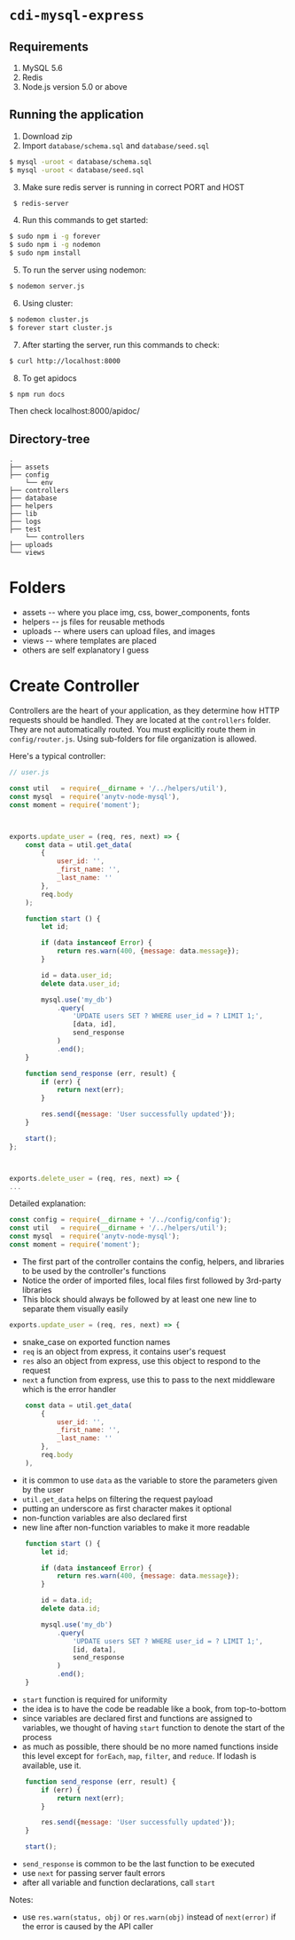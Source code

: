 # `cdi-mysql-express`

Requirements
-----
1. MySQL 5.6
2. Redis
3. Node.js version 5.0 or above

## Running the application
1. Download zip
2. Import `database/schema.sql` and `database/seed.sql`
  ```sh
  $ mysql -uroot < database/schema.sql
  $ mysql -uroot < database/seed.sql
  ```

3. Make sure redis server is running in correct PORT and HOST
 ```sh
  $ redis-server
  ```

4. Run this commands to get started:
  ```sh
  $ sudo npm i -g forever
  $ sudo npm i -g nodemon
  $ sudo npm install
  ```

5. To run the server using nodemon: 
  ```sh
  $ nodemon server.js
  ```

6. Using cluster:
  ```sh
  $ nodemon cluster.js
  $ forever start cluster.js
  ```

7. After starting the server, run this commands to check:
  ```sh
  $ curl http://localhost:8000
  ```
  
8. To get apidocs
  ```sh
  $ npm run docs
  ```
  Then check localhost:8000/apidoc/
  
 ## Directory-tree 
```
.
├── assets
├── config
    └── env
├── controllers
├── database
├── helpers
├── lib
├── logs
├── test
    └── controllers
├── uploads
└── views
```

# Folders
- assets -- where you place img, css, bower_components, fonts
- helpers -- js files for reusable methods
- uploads -- where users can upload files, and images
- views -- where templates are placed
- others are self explanatory I guess

# Create Controller
 Controllers are the heart of your application, as they determine how HTTP requests should be handled. They are located at the `controllers` folder. They are not automatically routed. You must explicitly route them in `config/router.js`. Using sub-folders for file organization is allowed.

Here's a typical controller:

```javascript
// user.js

const util   = require(__dirname + '/../helpers/util'),
const mysql  = require('anytv-node-mysql'),
const moment = require('moment');



exports.update_user = (req, res, next) => {
    const data = util.get_data(
        {
            user_id: '',
            _first_name: '',
            _last_name: ''
        },
        req.body
    );

    function start () {
        let id;

        if (data instanceof Error) {
            return res.warn(400, {message: data.message});
        }

        id = data.user_id;
        delete data.user_id;

        mysql.use('my_db')
            .query(
                'UPDATE users SET ? WHERE user_id = ? LIMIT 1;',
                [data, id],
                send_response
            )
            .end();
    }

    function send_response (err, result) {
        if (err) {
            return next(err);
        }

        res.send({message: 'User successfully updated'});
    }

    start();
};



exports.delete_user = (req, res, next) => {
...
```

Detailed explanation:

```javascript
const config = require(__dirname + '/../config/config');
const util   = require(__dirname + '/../helpers/util');
const mysql  = require('anytv-node-mysql');
const moment = require('moment');
```

- The first part of the controller contains the config, helpers, and libraries to be used by the controller's functions
- Notice the order of imported files, local files first followed by 3rd-party libraries
- This block should always be followed by at least one new line to separate them visually easily



```javascript
exports.update_user = (req, res, next) => {
```

- snake_case on exported function names
- `req` is an object from express, it contains user's request
- `res` also an object from express, use this object to respond to the request
- `next` a function from express, use this to pass to the next middleware which is the error handler


```javascript
    const data = util.get_data(
        {
            user_id: '',
            _first_name: '',
            _last_name: ''
        },
        req.body
    ),
```

- it is common to use `data` as the variable to store the parameters given by the user
- `util.get_data` helps on filtering the request payload
- putting an underscore as first character makes it optional
- non-function variables are also declared first
- new line after non-function variables to make it more readable

```javascript
    function start () {
        let id;

        if (data instanceof Error) {
            return res.warn(400, {message: data.message});
        }

        id = data.id;
        delete data.id;

        mysql.use('my_db')
            .query(
                'UPDATE users SET ? WHERE user_id = ? LIMIT 1;',
                [id, data],
                send_response
            )
            .end();
    }
```

- `start` function is required for uniformity
- the idea is to have the code be readable like a book, from top-to-bottom
- since variables are declared first and functions are assigned to variables, we thought of having `start` function to denote the start of the process
- as much as possible, there should be no more named functions inside this level except for `forEach`, `map`, `filter`, and `reduce`. If lodash is available, use it.

```javascript
    function send_response (err, result) {
        if (err) {
            return next(err);
        }

        res.send({message: 'User successfully updated'});
    }

    start();
```

- `send_response` is common to be the last function to be executed
- use `next` for passing server fault errors
- after all variable and function declarations, call `start`

Notes:
- use `res.warn(status, obj)` or `res.warn(obj)`  instead of `next(error)` if the error is caused by the API caller





<!-- ## Special Thanks
(https://www.bithound.io/github/anyTV/anytv-node-boilerplate), especially rvnjl <3 -->
